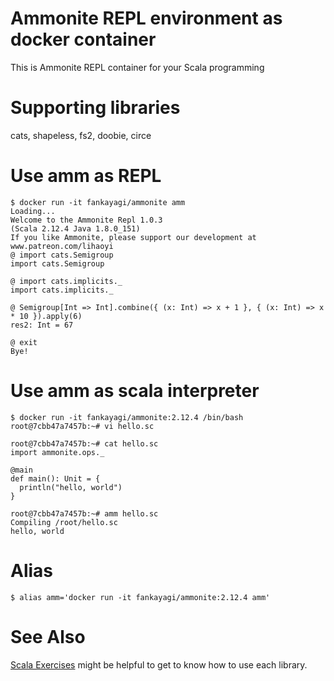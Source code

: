 # Ammonite REPL environment as docker container
This is Ammonite REPL container for your Scala programming

# Supporting libraries
cats, shapeless, fs2, doobie, circe

# Use amm as REPL
```
$ docker run -it fankayagi/ammonite amm
Loading...
Welcome to the Ammonite Repl 1.0.3
(Scala 2.12.4 Java 1.8.0_151)
If you like Ammonite, please support our development at www.patreon.com/lihaoyi
@ import cats.Semigroup
import cats.Semigroup

@ import cats.implicits._
import cats.implicits._

@ Semigroup[Int => Int].combine({ (x: Int) => x + 1 }, { (x: Int) => x * 10 }).apply(6)
res2: Int = 67

@ exit
Bye!
```

# Use amm as scala interpreter
```
$ docker run -it fankayagi/ammonite:2.12.4 /bin/bash
root@7cbb47a7457b:~# vi hello.sc

root@7cbb47a7457b:~# cat hello.sc
import ammonite.ops._

@main
def main(): Unit = {
  println("hello, world")
}

root@7cbb47a7457b:~# amm hello.sc
Compiling /root/hello.sc
hello, world
```

# Alias
```
$ alias amm='docker run -it fankayagi/ammonite:2.12.4 amm'
```

# See Also
[Scala Exercises](https://www.scala-exercises.org/) might be helpful to get to know how to use each library.
